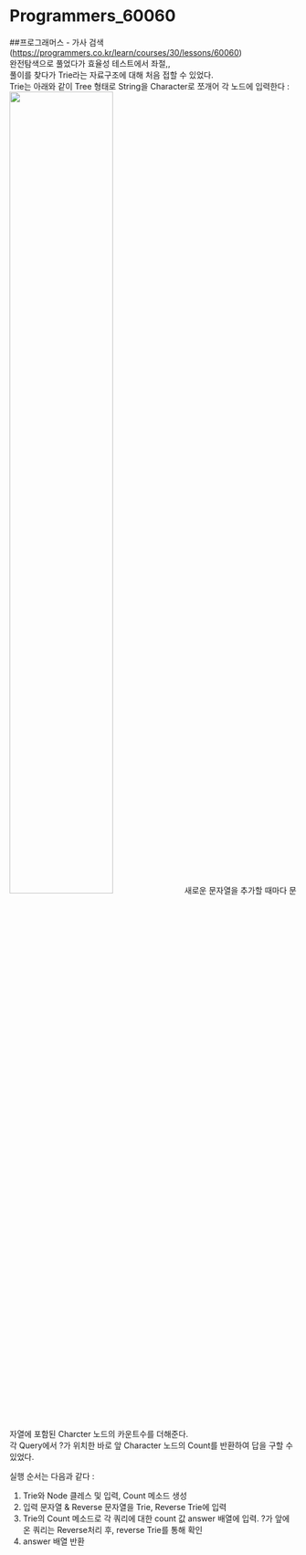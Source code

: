 # Programmers_60060
##프로그래머스 - 가사 검색(https://programmers.co.kr/learn/courses/30/lessons/60060)  
완전탐색으로 풀었다가 효율성 테스트에서 좌절,,  
풀이를 찾다가 Trie라는 자료구조에 대해 처음 접할 수 있었다.  
Trie는 아래와 같이 Tree 형태로 String을 Character로 쪼개어 각 노드에 입력한다 :  
<img src="https://user-images.githubusercontent.com/20007119/119345941-82e3fc00-bcd4-11eb-9da4-2eda7505b3ec.png" width="60%" height="60%">
새로운 문자열을 추가할 때마다 문자열에 포함된 Charcter 노드의 카운트수를 더해준다.  
각 Query에서 ?가 위치한 바로 앞 Character 노드의 Count를 반환하여 답을 구할 수 있었다.  

실행 순서는 다음과 같다 :  
1. Trie와 Node 클레스 및 입력, Count 메소드 생성
2. 입력 문자열 & Reverse 문자열을 Trie, Reverse Trie에 입력
3. Trie의 Count 메소드로 각 쿼리에 대한 count 값 answer 배열에 입력. ?가 앞에 온 쿼리는 Reverse처리 후, reverse Trie를 통해 확인  
4. answer 배열 반환
